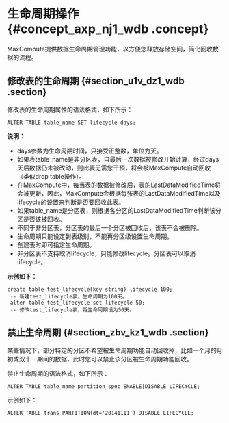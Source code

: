 # 生命周期操作 {#concept_axp_nj1_wdb .concept}

MaxCompute提供数据生命周期管理功能，以方便您释放存储空间，简化回收数据的流程。

## 修改表的生命周期 {#section_u1v_dz1_wdb .section}

修改表的生命周期属性的语法格式，如下所示：

```
ALTER TABLE table_name SET lifecycle days;
```

**说明：** 

-   days参数为生命周期时间，只接受正整数，单位为天。
-   如果表table\_name是非分区表，自最后一次数据被修改开始计算，经过days天后数据仍未被改动，则此表无需您干预，将会被MaxCompute自动回收（类似drop table操作）。
-   在MaxCompute中，每当表的数据被修改后，表的LastDataModifiedTime将会被更新，因此，MaxCompute会根据每张表的LastDataModifiedTime以及lifecycle的设置来判断是否要回收此表。
-   如果table\_name是分区表，则根据各分区的LastDataModifiedTime判断该分区是否该被回收。
-   不同于非分区表，分区表的最后一个分区被回收后，该表不会被删除。
-   生命周期只能设定到表级别，不能再分区级设置生命周期。
-   创建表时即可指定生命周期。
-   非分区表不支持取消lifecycle，只能修改lifecycle。分区表可以取消lifecycle。

**示例如下：**

```
create table test_lifecycle(key string) lifecycle 100;
 -- 新建test_lifecycle表，生命周期为100天。
 alter table test_lifecycle set lifecycle 50;
 -- 修改test_lifecycle表，将生命周期设为50天。
```

## 禁止生命周期 {#section_zbv_kz1_wdb .section}

某些情况下，部分特定的分区不希望被生命周期功能自动回收掉，比如一个月的月初或双十一期间的数据，此时您可以禁止该分区被生命周期功能回收。

禁止生命周期的语法格式，如下所示：

```
ALTER TABLE table_name partition_spec ENABLE|DISABLE LIFECYCLE;
```

示例如下：

```
ALTER TABLE trans PARTITION(dt='20141111') DISABLE LIFECYCLE;
```

